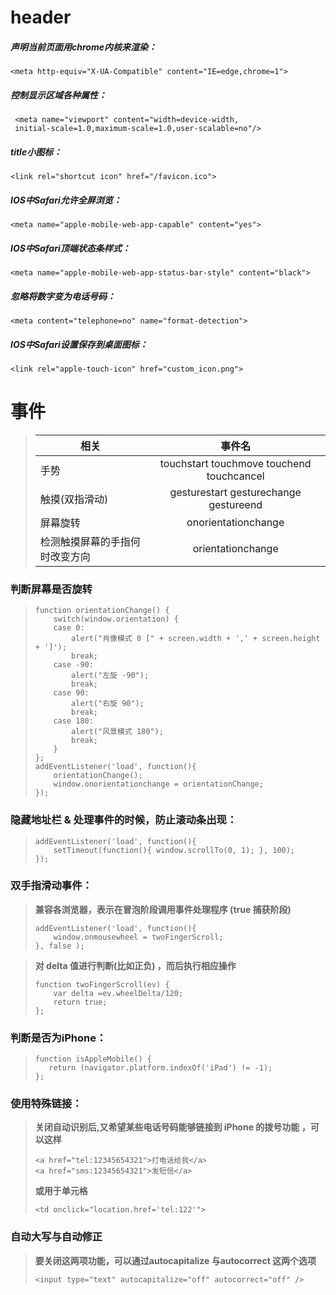 # header
##### 声明当前页面用chrome内核来渲染：
```
<meta http-equiv="X-UA-Compatible" content="IE=edge,chrome=1">
```

##### 控制显示区域各种属性：
```
 <meta name="viewport" content="width=device-width,
 initial-scale=1.0,maximum-scale=1.0,user-scalable=no"/>
```
##### title小图标：
```
<link rel="shortcut icon" href="/favicon.ico">
```
##### IOS中Safari允许全屏浏览：
```
<meta name="apple-mobile-web-app-capable" content="yes">
```
##### IOS中Safari顶端状态条样式：
```
<meta name="apple-mobile-web-app-status-bar-style" content="black">
```

##### 忽略将数字变为电话号码：        
```
<meta content="telephone=no" name="format-detection">
```
##### IOS中Safari设置保存到桌面图标： 
```
<link rel="apple-touch-icon" href="custom_icon.png">
```


# 事件
> | 相关        |  事件名  |
> | ----   | :-----:  |
> | 手势     | touchstart touchmove touchend touchcancel |
> | 触摸(双指滑动)        |   gesturestart gesturechange gestureend   |
> | 屏幕旋转 | onorientationchange    |
> |检测触摸屏幕的手指何时改变方向 | orientationchange |

### 判断屏幕是否旋转
> ```
> function orientationChange() {
>     switch(window.orientation) {
>     case 0:
>         alert("肖像模式 0 [" + screen.width + ',' + screen.height + ']');
>         break;
>     case -90:
>         alert("左旋 -90");
>         break;
>     case 90:
>         alert("右旋 90");
>         break;
>     case 180:
>         alert("风景模式 180");
>         break;
>     }
> };
> addEventListener('load', function(){
>     orientationChange();
>     window.onorientationchange = orientationChange;
> });
> ```
### 隐藏地址栏 & 处理事件的时候，防止滚动条出现：
> ```
> addEventListener('load', function(){
>     setTimeout(function(){ window.scrollTo(0, 1); }, 100);
> });
> ```

### 双手指滑动事件：
> **兼容各浏览器，表示在冒泡阶段调用事件处理程序 (true 捕获阶段)**
> ```
> addEventListener('load', function(){
>     window.onmousewheel = twoFingerScroll;
> }, false );
> ```

> **对 delta 值进行判断(比如正负) ，而后执行相应操作**
> ```
> function twoFingerScroll(ev) {
>     var delta =ev.wheelDelta/120;
>     return true;
> };
> ```


### 判断是否为iPhone：
> ```
> function isAppleMobile() {
>    return (navigator.platform.indexOf('iPad') != -1);
> };
> ```

### 使用特殊链接：
> **关闭自动识别后,又希望某些电话号码能够链接到 iPhone 的拨号功能 ，可以这样**
> ```
> <a href="tel:12345654321">打电话给我</a>
> <a href="sms:12345654321">发短信</a>
> ```
> **或用于单元格**
> ```
> <td onclick="location.href='tel:122'">
> ```

### 自动大写与自动修正
> **要关闭这两项功能，可以通过autocapitalize 与autocorrect 这两个选项**
> ```
> <input type="text" autocapitalize="off" autocorrect="off" />
> ```
